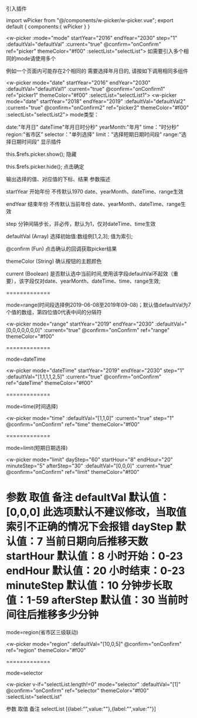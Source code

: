 引入插件

import wPicker from "@/components/w-picker/w-picker.vue";
export default {
    components:{
        wPicker
    }
}

<w-picker :mode="mode" startYear="2016" endYear="2030" step="1" :defaultVal="defaultVal" :current="true" @confirm="onConfirm" ref="picker" themeColor="#f00" :selectList="selectList"></w-picker>
如需要引入多个相同的mode请使用多个

例如一个页面内可能存在2个相同的 需要选择年月日的, 请按如下调用相同多组件

<w-picker mode="date" startYear="2016" endYear="2030" :defaultVal="defaultVal1" :current="true" @confirm="onConfirm1" ref="picker1" themeColor="#f00" :selectList="selectList1"></w-picker>
<w-picker mode="date" startYear="2018" endYear="2019" :defaultVal="defaultVal2" :current="true" @confirm="onConfirm2" ref="picker2" themeColor="#f00" :selectList="selectList2"></w-picker>
mode类型：

date:"年月日"
dateTime"年月日时分秒"
yearMonth:"年月"
time："时分秒"
region:"省市区"
selector："单列选择"
limit："选择短期日期时间段"
range:"选择日期时间段"
显示插件

this.$refs.picker.show();
隐藏

this.$refs.picker.hide();
点击确定

输出选择的值、对应值的下标、结果
参数描述

startYear 开始年份 不传默认1970 date、yearMonth、dateTime、range生效

endYear 结束年份 不传默认当前年份 date、yearMonth、dateTime、range生效

step 分钟间隔步长，非必传，默认为1，仅对dateTime、time生效

defaultVal (Array) 选择初始值:数组例[1,2,3]; 值为索引;

@confirm (Fun) 点击确认的回调获取picker结果

themeColor (String) 确认按钮的主题颜色

current (Boolean) 是否默认选中当前时间,使用该字段defaultVal不起效（重要），该字段仅对date、yearMonth、dateTime、time、range生效;

=============

mode=range(时间段选择例2019-06-08至2019年09-08)；默认值defaultVal为7个值的数组，第四位值0代表中间的分隔符

<w-picker 
mode="range" 
startYear="2019" 
endYear="2030"
:defaultVal="[0,0,0,0,0,0,0]" 
:current="true"
@confirm="onConfirm" 
ref="range" 
themeColor="#f00"
></w-picker>
=============

mode=dateTime

<w-picker 
mode="dateTime" 
startYear="2019" 
endYear="2030"
step="1"
:defaultVal="[1,1,1,1,2,5]" 
:current="true" 
@confirm="onConfirm" 
ref="dateTime" 
themeColor="#f00"
></w-picker>
=============

mode=time(时间选择)

<w-picker 
mode="time"
:defaultVal="[1,1,0]" 
:current="true"
step="1"
@confirm="onConfirm" 
ref="time" 
themeColor="#f00"
></w-picker>
=============

mode=limit(短期日期选择)

<w-picker 
mode="limit" 
dayStep="60"
startHour="8"
endHour="20"
minuteStep="5"
afterStep="30"
:defaultVal="[0,0,0]" 
:current="true" 
@confirm="onConfirm" 
ref="limit" 
themeColor="#f00"
></w-picker>
参数	取值	备注
defaultVal	默认值：[0,0,0]	此选项默认不建议修改，当取值索引不正确的情况下会报错
dayStep	默认值：7	当前日期向后推移天数
startHour	默认值：8	小时开始：0-23
endHour	默认值：20	小时结束：0-23
minuteStep	默认值：10	分钟步长取值：1-59
afterStep	默认值：30	当前时间往后推移多少分钟
=============

mode=region(省市区三级联动)

<w-picker 
mode="region"
:defaultVal="[10,0,5]" 
@confirm="onConfirm" 
ref="region" 
themeColor="#f00"
></w-picker>
=============

mode=selector

<w-picker 
v-if="selectList.length!=0"
mode="selector" 
:defaultVal="[1]" 
@confirm="onConfirm" 
ref="selector" 
themeColor="#f00"
:selectList="selectList"
></w-picker>
参数	取值	备注
selectList		[{label:"",value:""},{label:"",value:""}]